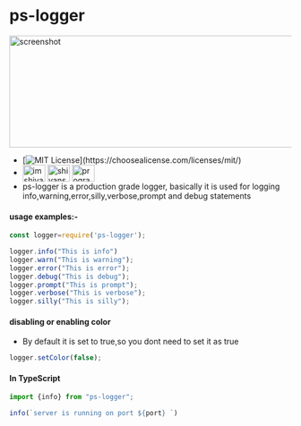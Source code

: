 # ps-logger

<img src="screenshots/ps-logger.PNG" alt="screenshot" height="200" width="600"/>

- [![MIT License](https://img.shields.io/apm/l/atomic-design-ui.svg?)](https://choosealicense.com/licenses/mit/)
- <a href="https://dev.to/imshivanshpatel" target="blank"><img align="center" src="https://raw.githubusercontent.com/rahuldkjain/github-profile-readme-generator/master/src/images/icons/Social/devto.svg" alt="imshivanshpatel" height="30" width="40" /></a>
<a href="https://linkedin.com/in/shivansh-patel-4915b4171" target="blank"><img align="center" src="https://raw.githubusercontent.com/rahuldkjain/github-profile-readme-generator/master/src/images/icons/Social/linked-in-alt.svg" alt="shivansh-patel-4915b4171" height="30" width="40" /></a>
<a href="https://instagram.com/programming_updates" target="blank"><img align="center" src="https://raw.githubusercontent.com/rahuldkjain/github-profile-readme-generator/master/src/images/icons/Social/instagram.svg" alt="programming_updates" height="30" width="40" /></a>
- ps-logger is a production grade logger, basically it is used for logging info,warning,error,silly,verbose,prompt and debug statements

#### usage examples:-

```JAVASCRIPT
const logger=require('ps-logger');

logger.info("This is info")
logger.warn("This is warning");
logger.error("This is error");
logger.debug("This is debug");
logger.prompt("This is prompt");
logger.verbose("This is verbose");
logger.silly("This is silly");
```


#### disabling or enabling color
- By default it is set to true,so you dont need to set it as true

```javascript
logger.setColor(false);
```


#### In TypeScript

```javascript
import {info} from "ps-logger";

info(`server is running on port ${port} `)
```